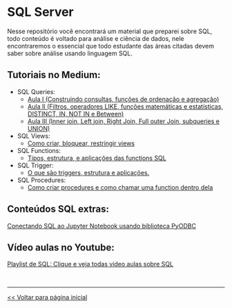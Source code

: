 # SQL Server
Nesse repositório você encontrará um material que preparei sobre SQL, todo conteúdo é voltado para análise e ciência de dados, nele
encontraremos o essencial que todo estudante das áreas citadas devem saber sobre análise usando linguagem SQL.

## Tutoriais no Medium:

- SQL Queries:
  - [Aula I (Construindo consultas, funções de ordenação e agregação)](https://medium.com/@dev.daniel.amorim/sql-do-princ%C3%ADpio-ao-fim-parte-i-ee9ea4b11652)
  - [Aula II (Filtros, operadores LIKE, funções matemáticas e estatísticas, DISTINCT, IN, NOT IN e Between)](https://medium.com/@dev.daniel.amorim/sql-do-principio-ao-fim-parte-ii-5287b169eb0c)
  - [Aula III (Inner join, Left join, Right Join, Full outer Join, subqueries e UNION)](https://medium.com/@dev.daniel.amorim/sql-do-princ%C3%ADpio-ao-fim-parte-iii-173b491e377d)
- SQL Views:
  - [Como criar, bloquear, restringir views](https://medium.com/@dev.daniel.amorim/sql-views-ac1d5fc62c90)
- SQL Functions:
  - [Tipos, estrutura, e aplicações das functions SQL](https://medium.com/@dev.daniel.amorim/sql-functions-c8841b80e640)
- SQL Trigger:
  - [O que são triggers, estrutura e aplicações.](https://medium.com/@dev.daniel.amorim/sql-trigger-f4983bdd5ad6)
- SQL Procedures:
  - [Como criar procedures e como chamar uma function dentro dela](https://youtu.be/lt9b4oOzo3g)

## Conteúdos SQL extras:
[Conectando SQL ao Jupyter Notebook usando biblioteca PyODBC](https://github.com/dev-daniel-amorim/PyODBC-Integracao_python_SQL-Server/blob/main/README.md)

## Vídeo aulas no Youtube:

[Playlist de SQL: Clique e veja todas vídeo aulas sobre SQL](https://www.youtube.com/playlist?list=PLxm8nHbKxiP0RogAxvWM5qxpHGGRqQJdZ)

<br>
<hr>

[<< Voltar para página inicial](https://github.com/dev-daniel-amorim)

